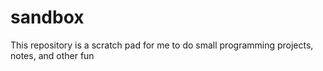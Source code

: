 # sandbox
This repository is a scratch pad for me to do small programming projects, notes, and other fun
